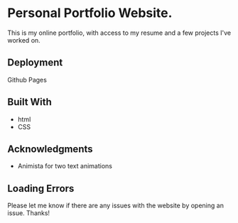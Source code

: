 # Personal Portfolio Website. 

This is my online portfolio, with access to my resume and a few projects I've worked on. 

## Deployment

Github Pages

## Built With

* html
* CSS

## Acknowledgments

* Animista for two text animations

## Loading Errors

Please let me know if there are any issues with the website by opening an issue. Thanks!
